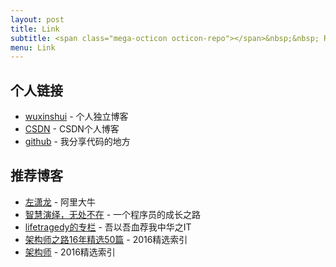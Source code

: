 ```yaml
---
layout: post
title: Link
subtitle: <span class="mega-octicon octicon-repo"></span>&nbsp;&nbsp; Resource link
menu: Link
---
```



## 个人链接
- [wuxinshui](http://wuxinshui.github.io/) - 个人独立博客
- [CSDN](http://blog.csdn.net/rickyit?viewmode=list) - CSDN个人博客
- [github](https://github.com/wuxinshui) -  我分享代码的地方


## 推荐博客
- [左潇龙](http://www.zuoxiaolong.com/blog/index.ftl) - 阿里大牛
- [智慧演绎，无处不在](http://blog.csdn.net/zhangerqing) - 一个程序员的成长之路
- [lifetragedy的专栏](http://blog.csdn.net/lifetragedy) - 吾以吾血荐我中华之IT
- [架构师之路16年精选50篇](https://mp.weixin.qq.com/s/OlFKpcnBOgcPZmjvdzCCiA) - 2016精选索引
- [架构师](http://www.infoq.com/cn/minibooks?utm_source=infoq&utm_medium=breadcrumbs_feature&utm_campaign=breadcrumbs) - 2016精选索引



 



